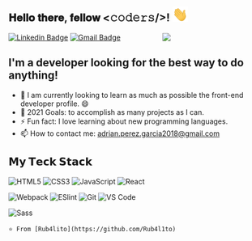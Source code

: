 <h2> 𝐇𝐞𝐥𝐥𝐨 𝐭𝐡𝐞𝐫𝐞, 𝐟𝐞𝐥𝐥𝐨𝐰 <𝚌𝚘𝚍𝚎𝚛𝚜/>! <img src="https://raw.githubusercontent.com/ABSphreak/ABSphreak/master/gifs/Hi.gif" width="30px"></h2>

<img align='right' src='https://user-images.githubusercontent.com/5713670/87202985-820dcb80-c2b6-11ea-9f56-7ec461c497c3.gif' width='200"'>

[![Linkedin Badge](https://img.shields.io/badge/-Adrian_Perez_Garcia-blue?style=flat-square&logo=Linkedin&logoColor=white&link=https://www.linkedin.com/in/adrian-p%C3%A9rez-garcia-693b86144//)](https://www.linkedin.com/in/adrian-p%C3%A9rez-garcia-693b86144/)
[![Gmail Badge](https://img.shields.io/badge/-adrian.perez.garcia2018@gmail.com-c14438?style=flat-square&logo=Gmail&logoColor=white&link=mailto:adrian.perez.garcia2018@gmail.com)](mailto:mailharshkhatri@gmail.com)

## I'm a developer looking for the best way to do anything!
- 🌱 I am currently looking to learn as much as possible the front-end developer profile. 😄
- 🥅 2021 Goals: to accomplish as many projects as I can.
- ⚡ Fun fact: I love learning about new programming languages.
- 📫 How to contact me: adrian.perez.garcia2018@gmail.com

## 𝗠𝘆 𝗧𝗲𝗰𝗸 𝗦𝘁𝗮𝗰𝗸

![HTML5](https://img.shields.io/badge/-HTML5-%23E44D27?style=flat-square&logo=html5&logoColor=ffffff)
![CSS3](https://img.shields.io/badge/-CSS3-%231572B6?style=flat-square&logo=css3)
![JavaScript](https://img.shields.io/badge/-JavaScript-%23F7DF1C?style=flat-square&logo=javascript&logoColor=000000&labelColor=%23F7DF1C&color=%23FFCE5A)
![React](https://img.shields.io/badge/-React-%23282C34?style=flat-square&logo=react)

![Webpack](https://img.shields.io/badge/-Webpack-%232C3A42?style=flat-square&logo=webpack)
![ESlint](https://img.shields.io/badge/-ESLint-%234B32C3?style=flat-square&logo=eslint)
![Git](https://img.shields.io/badge/-Git-%23F05032?style=flat-square&logo=git&logoColor=%23ffffff)
![VS Code](https://img.shields.io/badge/-VSCode-%23007ACC?style=flat-square&logo=visual-studio-code)


![Sass](https://img.shields.io/badge/-Sass-%23CC6699?style=flat-square&logo=sass&logoColor=ffffff)

```⭐️ From [Rub4lito](https://github.com/Rub4l1to)```
